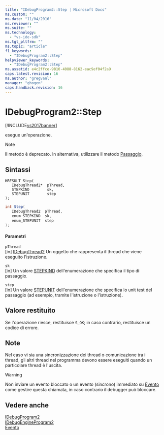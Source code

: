 ```yaml
---
title: "IDebugProgram2::Step | Microsoft Docs"
ms.custom: ""
ms.date: "11/04/2016"
ms.reviewer: ""
ms.suite: ""
ms.technology: 
  - "vs-ide-sdk"
ms.tgt_pltfrm: ""
ms.topic: "article"
f1_keywords: 
  - "IDebugProgram2::Step"
helpviewer_keywords: 
  - "IDebugProgram2::Step"
ms.assetid: e4c2ffce-9810-4088-8162-eac9ef04f2a9
caps.latest.revision: 16
ms.author: "gregvanl"
manager: "ghogen"
caps.handback.revision: 16
---
```

# IDebugProgram2::Step
[!INCLUDE[vs2017banner](../../../code-quality/includes/vs2017banner.md)]

esegue un'operazione.  
  
> [!NOTE]
>  Il metodo è deprecato.  In alternativa, utilizzare il metodo [Passaggio](../../../extensibility/debugger/reference/idebugprocess3-step.md).  
  
## Sintassi  
  
```cpp#  
HRESULT Step(   
   IDebugThread2*  pThread,  
   STEPKIND        sk,  
   STEPUNIT        step  
);  
```  
  
```c#  
int Step(   
   IDebugThread2  pThread,  
   enum_STEPKIND  sk,  
   enum_STEPUNIT  step  
);  
```  
  
#### Parametri  
 `pThread`  
 \[in\]  [IDebugThread2](../../../extensibility/debugger/reference/idebugthread2.md) Un oggetto che rappresenta il thread che viene eseguito l'istruzione.  
  
 `sk`  
 \[in\]  Un valore [STEPKIND](../../../extensibility/debugger/reference/stepkind.md) dell'enumerazione che specifica il tipo di passaggio.  
  
 `step`  
 \[in\]  Un valore [STEPUNIT](../../../extensibility/debugger/reference/stepunit.md) dell'enumerazione che specifica lo unit test del passaggio \(ad esempio, tramite l'istruzione o l'istruzione\).  
  
## Valore restituito  
 Se l'operazione riesce, restituisce `S_OK`; in caso contrario, restituisce un codice di errore.  
  
## Note  
 Nel caso vi sia una sincronizzazione dei thread o comunicazione tra i thread, gli altri thread nel programma devono essere eseguiti quando un particolare thread è l'uscita.  
  
> [!WARNING]
>  Non inviare un evento bloccato o un evento \(sincrono\) immediato su [Evento](../../../extensibility/debugger/reference/idebugeventcallback2-event.md) come gestire questa chiamata, in caso contrario il debugger può bloccare.  
  
## Vedere anche  
 [IDebugProgram2](../../../extensibility/debugger/reference/idebugprogram2.md)   
 [IDebugEngineProgram2](../../../extensibility/debugger/reference/idebugengineprogram2.md)   
 [Evento](../../../extensibility/debugger/reference/idebugeventcallback2-event.md)